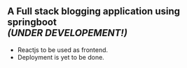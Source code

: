 ## A Full stack blogging application using springboot <br><i>(UNDER DEVELOPEMENT!)</i></br>

- Reactjs to be used as frontend.
- Deployment is yet to be done.
